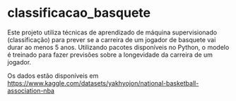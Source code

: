 # classificacao_basquete
Este projeto utiliza técnicas de aprendizado de máquina supervisionado (classificação) para prever se a carreira de um jogador de basquete vai durar ao menos 5 anos. Utilizando pacotes disponíveis no Python, o modelo é treinado para fazer previsões sobre a longevidade da carreira de um jogador.

Os dados estão disponíveis em https://www.kaggle.com/datasets/yakhyojon/national-basketball-association-nba
